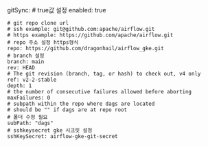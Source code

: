   gitSync:
    # true값 설정
    enabled: true

    # git repo clone url
    # ssh example: git@github.com:apache/airflow.git
    # https example: https://github.com/apache/airflow.git
    # repo 주소 설정 https형식
    repo: https://github.com/dragonhail/airflow_gke.git
    # branch 설정
    branch: main
    rev: HEAD
    # The git revision (branch, tag, or hash) to check out, v4 only
    ref: v2-2-stable
    depth: 1
    # the number of consecutive failures allowed before aborting
    maxFailures: 0
    # subpath within the repo where dags are located
    # should be "" if dags are at repo root
    # 폴더 수정 필요
    subPath: "dags"
    # sshkeysecret gke 시크릿 설정
    sshKeySecret: airflow-gke-git-secret